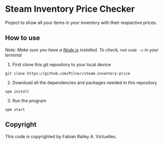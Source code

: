 # Steam Inventory Price Checker

Project to show all your items in your inventory with their respective prices.

## How to use

*Note: Make sure you have a [Node.js](https://nodejs.org/en/) installed. To check, run `node -v` in your terminal*

1. First clone this git repository to your local device
```
git clone https://github.com/Pilner/steam-inventory-price
```
2. Download all the dependencies and packages needed in this repository
```
npm install
```
3. Run the program
```
npm start
```

## Copyright
This code is copyrighted by Fabian Railey A. Victuelles.